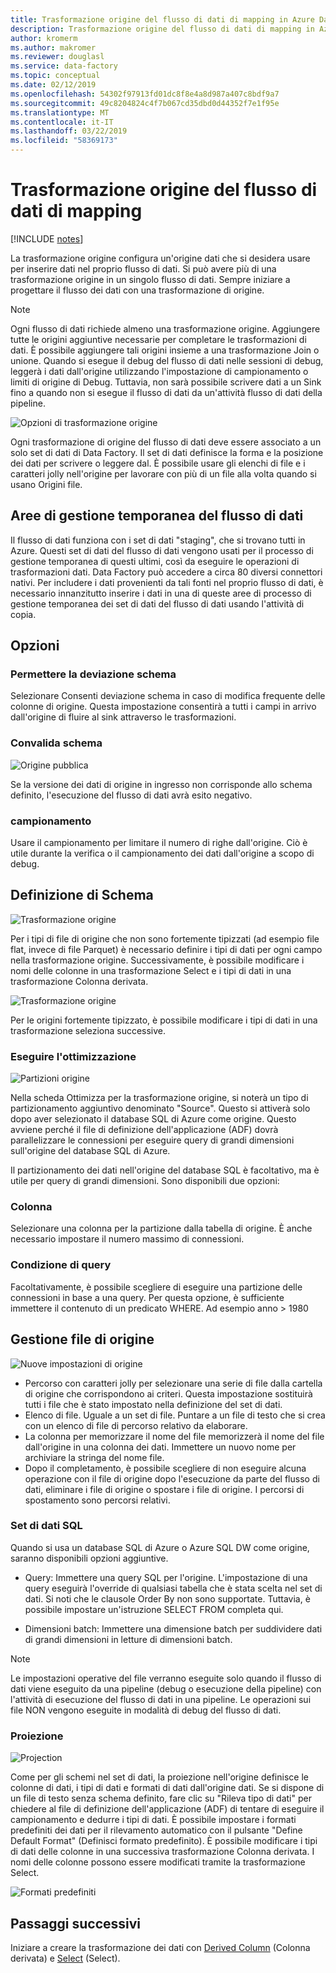 ```yaml
---
title: Trasformazione origine del flusso di dati di mapping in Azure Data Factory
description: Trasformazione origine del flusso di dati di mapping in Azure Data Factory
author: kromerm
ms.author: makromer
ms.reviewer: douglasl
ms.service: data-factory
ms.topic: conceptual
ms.date: 02/12/2019
ms.openlocfilehash: 54302f97913fd01dc8f8e4a8d987a407c8bdf9a7
ms.sourcegitcommit: 49c8204824c4f7b067cd35dbd0d44352f7e1f95e
ms.translationtype: MT
ms.contentlocale: it-IT
ms.lasthandoff: 03/22/2019
ms.locfileid: "58369173"
---
```

# <a name="mapping-data-flow-source-transformation"></a>Trasformazione origine del flusso di dati di mapping

[!INCLUDE [notes](../../includes/data-factory-data-flow-preview.md)]

La trasformazione origine configura un'origine dati che si desidera usare per inserire dati nel proprio flusso di dati. Si può avere più di una trasformazione origine in un singolo flusso di dati. Sempre iniziare a progettare il flusso dei dati con una trasformazione di origine.

> [!NOTE]
> Ogni flusso di dati richiede almeno una trasformazione origine. Aggiungere tutte le origini aggiuntive necessarie per completare le trasformazioni di dati. È possibile aggiungere tali origini insieme a una trasformazione Join o unione. Quando si esegue il debug del flusso di dati nelle sessioni di debug, leggerà i dati dall'origine utilizzando l'impostazione di campionamento o limiti di origine di Debug. Tuttavia, non sarà possibile scrivere dati a un Sink fino a quando non si esegue il flusso di dati da un'attività flusso di dati della pipeline. 

![Opzioni di trasformazione origine](media/data-flow/source.png "origine")

Ogni trasformazione di origine del flusso di dati deve essere associato a un solo set di dati di Data Factory. Il set di dati definisce la forma e la posizione dei dati per scrivere o leggere dal. È possibile usare gli elenchi di file e i caratteri jolly nell'origine per lavorare con più di un file alla volta quando si usano Origini file.

## <a name="data-flow-staging-areas"></a>Aree di gestione temporanea del flusso di dati

Il flusso di dati funziona con i set di dati "staging", che si trovano tutti in Azure. Questi set di dati del flusso di dati vengono usati per il processo di gestione temporanea di questi ultimi, così da eseguire le operazioni di trasformazioni dati. Data Factory può accedere a circa 80 diversi connettori nativi. Per includere i dati provenienti da tali fonti nel proprio flusso di dati, è necessario innanzitutto inserire i dati in una di queste aree di processo di gestione temporanea dei set di dati del flusso di dati usando l'attività di copia.

## <a name="options"></a>Opzioni

### <a name="allow-schema-drift"></a>Permettere la deviazione schema
Selezionare Consenti deviazione schema in caso di modifica frequente delle colonne di origine. Questa impostazione consentirà a tutti i campi in arrivo dall'origine di fluire al sink attraverso le trasformazioni.

### <a name="validate-schema"></a>Convalida schema

![Origine pubblica](media/data-flow/source1.png "origine pubblica 1")

Se la versione dei dati di origine in ingresso non corrisponde allo schema definito, l'esecuzione del flusso di dati avrà esito negativo.

### <a name="sampling"></a>campionamento
Usare il campionamento per limitare il numero di righe dall'origine.  Ciò è utile durante la verifica o il campionamento dei dati dall'origine a scopo di debug.

## <a name="define-schema"></a>Definizione di Schema

![Trasformazione origine](media/data-flow/source2.png "origine 2")

Per i tipi di file di origine che non sono fortemente tipizzati (ad esempio file flat, invece di file Parquet) è necessario definire i tipi di dati per ogni campo nella trasformazione origine. Successivamente, è possibile modificare i nomi delle colonne in una trasformazione Select e i tipi di dati in una trasformazione Colonna derivata. 

![Trasformazione origine](media/data-flow/source003.png "tipi di dati")

Per le origini fortemente tipizzato, è possibile modificare i tipi di dati in una trasformazione seleziona successive. 

### <a name="optimize"></a>Eseguire l'ottimizzazione

![Partizioni origine](media/data-flow/sourcepart.png "partizionamento")

Nella scheda Ottimizza per la trasformazione origine, si noterà un tipo di partizionamento aggiuntivo denominato "Source". Questo si attiverà solo dopo aver selezionato il database SQL di Azure come origine. Questo avviene perché il file di definizione dell'applicazione (ADF) dovrà parallelizzare le connessioni per eseguire query di grandi dimensioni sull'origine del database SQL di Azure.

Il partizionamento dei dati nell'origine del database SQL è facoltativo, ma è utile per query di grandi dimensioni. Sono disponibili due opzioni:

### <a name="column"></a>Colonna

Selezionare una colonna per la partizione dalla tabella di origine. È anche necessario impostare il numero massimo di connessioni.

### <a name="query-condition"></a>Condizione di query

Facoltativamente, è possibile scegliere di eseguire una partizione delle connessioni in base a una query. Per questa opzione, è sufficiente immettere il contenuto di un predicato WHERE. Ad esempio anno > 1980

## <a name="source-file-management"></a>Gestione file di origine
![Nuove impostazioni di origine](media/data-flow/source2.png "nuove impostazioni")

* Percorso con caratteri jolly per selezionare una serie di file dalla cartella di origine che corrispondono ai criteri. Questa impostazione sostituirà tutti i file che è stato impostato nella definizione del set di dati.
* Elenco di file. Uguale a un set di file. Puntare a un file di testo che si crea con un elenco di file di percorso relativo da elaborare.
* La colonna per memorizzare il nome del file memorizzerà il nome del file dall'origine in una colonna dei dati. Immettere un nuovo nome per archiviare la stringa del nome file.
* Dopo il completamento, è possibile scegliere di non eseguire alcuna operazione con il file di origine dopo l'esecuzione da parte del flusso di dati, eliminare i file di origine o spostare i file di origine. I percorsi di spostamento sono percorsi relativi.

### <a name="sql-datasets"></a>Set di dati SQL

Quando si usa un database SQL di Azure o Azure SQL DW come origine, saranno disponibili opzioni aggiuntive.

* Query: Immettere una query SQL per l'origine. L'impostazione di una query eseguirà l'override di qualsiasi tabella che è stata scelta nel set di dati. Si noti che le clausole Order By non sono supportate. Tuttavia, è possibile impostare un'istruzione SELECT FROM completa qui.

* Dimensioni batch: Immettere una dimensione batch per suddividere dati di grandi dimensioni in letture di dimensioni batch.

> [!NOTE]
> Le impostazioni operative del file verranno eseguite solo quando il flusso di dati viene eseguito da una pipeline (debug o esecuzione della pipeline) con l'attività di esecuzione del flusso di dati in una pipeline. Le operazioni sui file NON vengono eseguite in modalità di debug del flusso di dati.

### <a name="projection"></a>Proiezione

![Projection](media/data-flow/source3.png "Projection")

Come per gli schemi nel set di dati, la proiezione nell'origine definisce le colonne di dati, i tipi di dati e formati di dati dall'origine dati. Se si dispone di un file di testo senza schema definito, fare clic su "Rileva tipo di dati" per chiedere al file di definizione dell'applicazione (ADF) di tentare di eseguire il campionamento e dedurre i tipi di dati. È possibile impostare i formati predefiniti dei dati per il rilevamento automatico con il pulsante "Define Default Format" (Definisci formato predefinito). È possibile modificare i tipi di dati delle colonne in una successiva trasformazione Colonna derivata. I nomi delle colonne possono essere modificati tramite la trasformazione Select.

![Formati predefiniti](media/data-flow/source2.png "Formati predefiniti")

## <a name="next-steps"></a>Passaggi successivi

Iniziare a creare la trasformazione dei dati con [Derived Column](data-flow-derived-column.md) (Colonna derivata) e [Select](data-flow-select.md) (Select).
